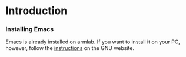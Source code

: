 # Introduction



### Installing Emacs

Emacs is already installed on armlab. If you want to install it on your PC, however, follow the [instructions](https://www.gnu.org/software/emacs/) on the GNU website.&#x20;
